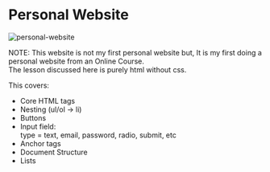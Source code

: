 # Personal Website
![personal-website](https://github.com/j-archives/Learn-HTML-CSS/blob/main/web%20screenshots/personal-website.png)

NOTE: This website is not my first personal website but, It is my first doing a personal website from an Online Course.
<br> The lesson discussed here is purely html without css.

This covers:
- Core HTML tags
- Nesting (ul/ol -> li)
- Buttons
- Input field:
  <br>type = text, email, password, radio, submit, etc
- Anchor tags
- Document Structure
- Lists
